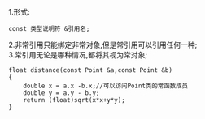 1.形式:
```
const 类型说明符 &引用名;
```
2.非常引用只能绑定非常对象,但是常引用可以引用任何一种;  
3.常引用无论是哪种情况,都将其视为常对象;
```
float distance(const Point &a,const Point &b)
{
    double x = a.x -b.x;//可以访问Point类的常函数成员
    double y = a.y - b.y;
    return (float)sqrt(x*x+y*y);
}
```